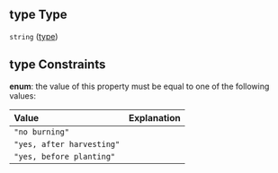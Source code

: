 ## type Type

`string` ([type](specification-definitions-burningevent-properties-type.md))

## type Constraints

**enum**: the value of this property must be equal to one of the following values:

| Value                     | Explanation |
| :------------------------ | ----------- |
| `"no burning"`            |             |
| `"yes, after harvesting"` |             |
| `"yes, before planting"`  |             |
